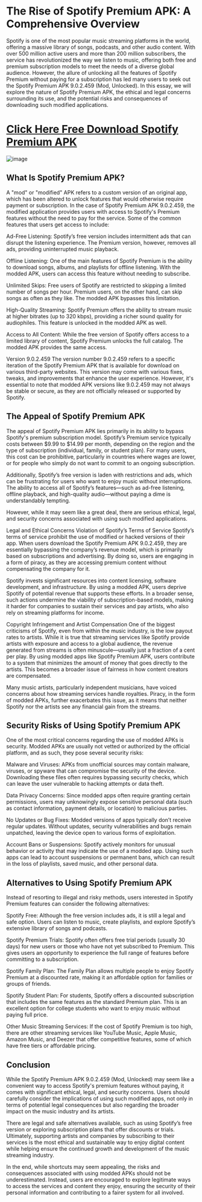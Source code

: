 # The Rise of Spotify Premium APK: A Comprehensive Overview

Spotify is one of the most popular music streaming platforms in the world, offering a massive library of songs, podcasts, and other audio content. With over 500 million active users and more than 200 million subscribers, the service has revolutionized the way we listen to music, offering both free and premium subscription models to meet the needs of a diverse global audience. However, the allure of unlocking all the features of Spotify Premium without paying for a subscription has led many users to seek out the Spotify Premium APK 9.0.2.459 (Mod, Unlocked). In this essay, we will explore the nature of Spotify Premium APK, the ethical and legal concerns surrounding its use, and the potential risks and consequences of downloading such modified applications.

# [Click Here Free Download Spotify Premium APK](https://spotify-premium-apk.modfyp.com/)

![image](https://github.com/user-attachments/assets/f813adb2-16ec-45f5-8027-5f9fa261fe93)

## What Is Spotify Premium APK?

A "mod" or "modified" APK refers to a custom version of an original app, which has been altered to unlock features that would otherwise require payment or subscription. In the case of Spotify Premium APK 9.0.2.459, the modified application provides users with access to Spotify's Premium features without the need to pay for the service. Some of the common features that users get access to include:

Ad-Free Listening: Spotify’s free version includes intermittent ads that can disrupt the listening experience. The Premium version, however, removes all ads, providing uninterrupted music playback.

Offline Listening: One of the main features of Spotify Premium is the ability to download songs, albums, and playlists for offline listening. With the modded APK, users can access this feature without needing to subscribe.

Unlimited Skips: Free users of Spotify are restricted to skipping a limited number of songs per hour. Premium users, on the other hand, can skip songs as often as they like. The modded APK bypasses this limitation.

High-Quality Streaming: Spotify Premium offers the ability to stream music at higher bitrates (up to 320 kbps), providing a richer sound quality for audiophiles. This feature is unlocked in the modded APK as well.

Access to All Content: While the free version of Spotify offers access to a limited library of content, Spotify Premium unlocks the full catalog. The modded APK provides the same access.

Version 9.0.2.459
The version number 9.0.2.459 refers to a specific iteration of the Spotify Premium APK that is available for download on various third-party websites. This version may come with various fixes, tweaks, and improvements that enhance the user experience. However, it's essential to note that modded APK versions like 9.0.2.459 may not always be stable or secure, as they are not officially released or supported by Spotify.

## The Appeal of Spotify Premium APK

The appeal of Spotify Premium APK lies primarily in its ability to bypass Spotify's premium subscription model. Spotify’s Premium service typically costs between $9.99 to $14.99 per month, depending on the region and the type of subscription (individual, family, or student plan). For many users, this cost can be prohibitive, particularly in countries where wages are lower, or for people who simply do not want to commit to an ongoing subscription.

Additionally, Spotify’s free version is laden with restrictions and ads, which can be frustrating for users who want to enjoy music without interruptions. The ability to access all of Spotify’s features—such as ad-free listening, offline playback, and high-quality audio—without paying a dime is understandably tempting.

However, while it may seem like a great deal, there are serious ethical, legal, and security concerns associated with using such modified applications.

Legal and Ethical Concerns
Violation of Spotify’s Terms of Service
Spotify’s terms of service prohibit the use of modified or hacked versions of their app. When users download the Spotify Premium APK 9.0.2.459, they are essentially bypassing the company’s revenue model, which is primarily based on subscriptions and advertising. By doing so, users are engaging in a form of piracy, as they are accessing premium content without compensating the company for it.

Spotify invests significant resources into content licensing, software development, and infrastructure. By using a modded APK, users deprive Spotify of potential revenue that supports these efforts. In a broader sense, such actions undermine the viability of subscription-based models, making it harder for companies to sustain their services and pay artists, who also rely on streaming platforms for income.

Copyright Infringement and Artist Compensation
One of the biggest criticisms of Spotify, even from within the music industry, is the low payout rates to artists. While it is true that streaming services like Spotify provide artists with exposure and access to a global audience, the revenue generated from streams is often minuscule—usually just a fraction of a cent per play. By using modded apps like Spotify Premium APK, users contribute to a system that minimizes the amount of money that goes directly to the artists. This becomes a broader issue of fairness in how content creators are compensated.

Many music artists, particularly independent musicians, have voiced concerns about how streaming services handle royalties. Piracy, in the form of modded APKs, further exacerbates this issue, as it means that neither Spotify nor the artists see any financial gain from the streams.

## Security Risks of Using Spotify Premium APK

One of the most critical concerns regarding the use of modded APKs is security. Modded APKs are usually not vetted or authorized by the official platform, and as such, they pose several security risks:

Malware and Viruses: APKs from unofficial sources may contain malware, viruses, or spyware that can compromise the security of the device. Downloading these files often requires bypassing security checks, which can leave the user vulnerable to hacking attempts or data theft.

Data Privacy Concerns: Since modded apps often require granting certain permissions, users may unknowingly expose sensitive personal data (such as contact information, payment details, or location) to malicious parties.

No Updates or Bug Fixes: Modded versions of apps typically don’t receive regular updates. Without updates, security vulnerabilities and bugs remain unpatched, leaving the device open to various forms of exploitation.

Account Bans or Suspensions: Spotify actively monitors for unusual behavior or activity that may indicate the use of a modded app. Using such apps can lead to account suspensions or permanent bans, which can result in the loss of playlists, saved music, and other personal data.

## Alternatives to Using Spotify Premium APK

Instead of resorting to illegal and risky methods, users interested in Spotify Premium features can consider the following alternatives:

Spotify Free: Although the free version includes ads, it is still a legal and safe option. Users can listen to music, create playlists, and explore Spotify’s extensive library of songs and podcasts.

Spotify Premium Trials: Spotify often offers free trial periods (usually 30 days) for new users or those who have not yet subscribed to Premium. This gives users an opportunity to experience the full range of features before committing to a subscription.

Spotify Family Plan: The Family Plan allows multiple people to enjoy Spotify Premium at a discounted rate, making it an affordable option for families or groups of friends.

Spotify Student Plan: For students, Spotify offers a discounted subscription that includes the same features as the standard Premium plan. This is an excellent option for college students who want to enjoy music without paying full price.

Other Music Streaming Services: If the cost of Spotify Premium is too high, there are other streaming services like YouTube Music, Apple Music, Amazon Music, and Deezer that offer competitive features, some of which have free tiers or affordable pricing.

## Conclusion

While the Spotify Premium APK 9.0.2.459 (Mod, Unlocked) may seem like a convenient way to access Spotify's premium features without paying, it comes with significant ethical, legal, and security concerns. Users should carefully consider the implications of using such modified apps, not only in terms of potential legal consequences but also regarding the broader impact on the music industry and its artists.

There are legal and safe alternatives available, such as using Spotify’s free version or exploring subscription plans that offer discounts or trials. Ultimately, supporting artists and companies by subscribing to their services is the most ethical and sustainable way to enjoy digital content while helping ensure the continued growth and development of the music streaming industry.

In the end, while shortcuts may seem appealing, the risks and consequences associated with using modded APKs should not be underestimated. Instead, users are encouraged to explore legitimate ways to access the services and content they enjoy, ensuring the security of their personal information and contributing to a fairer system for all involved.
